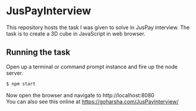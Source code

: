 # JusPayInterview

This repository hosts the task I was given to solve in JusPay interview. The task is to create a 3D cube in JavaScript in web browser.

## Running the task

Open up a terminal or command prompt instance and fire up the node server.

~~~sh
$ npm start
~~~

Now open the browser and navigate to http://localhost:8080  
You can also see this online at https://goharsha.com/JusPayInterview/
